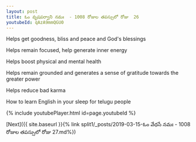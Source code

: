 ```yaml
---
layout: post
title: ఓం వృషపర్వాని నమః  - 1008 రోజుల తపస్సులో రోజు  26
youtubeId: qAzA9mmQGU0
---
```

 
 
Helps get goodness, bliss and peace and God's blessings
 
Helps remain focused, help generate inner energy 
 
Helps boost physical and mental health 
 
Helps remain grounded and generates a sense of gratitude towards the greater power 
 
Helps reduce bad karma
 
How to learn English in your sleep for telugu people
 
 
 
 


{% include youtubePlayer.html id=page.youtubeId %}
 
[Next]({{ site.baseurl }}{% link split1/_posts/2019-03-15-ఓం వేధసే నమః  - 1008 రోజుల తపస్సులో రోజు  27.md%})
 
